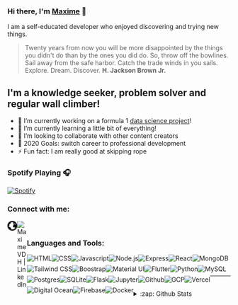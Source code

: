 ### Hi there, I'm [Maxime][website] 👋
I am a self-educated developer who enjoyed discovering and trying new things.

> Twenty years from now you will be more disappointed by the things you didn't do than by the ones you did do. So, throw off the bowlines. Sail away from the safe harbor. Catch the trade winds in you sails. Explore. Dream. Discover. **H. Jackson Brown Jr.**

## I'm a knowledge seeker, problem solver and regular wall climber!

- 🔭 I’m currently working on a formula 1 [data science project][formulaOne]!
- 🌱 I’m currently learning a little bit of everything!
- 👯 I’m looking to collaborate with other content creators
- 🥅 2020 Goals: switch career to professional development
- ⚡ Fun fact: I am really good at skipping rope

### Spotify Playing 🎧
[![Spotify](https://spotify-streamer.vercel.app/api/spotify)](https://open.spotify.com/user/mvdhaeze)

### Connect with me:

[<img align="left" alt="MaximeVDH.com" width="22px" src="https://raw.githubusercontent.com/iconic/open-iconic/master/svg/globe.svg" />][website]
[<img align="left" alt="MaximeVDH | LinkedIn" width="22px" src="https://cdn.jsdelivr.net/npm/simple-icons@v3/icons/linkedin.svg" />][linkedin]

<br />

### Languages and Tools:

<!-- Web Dev Stack -->

<img height="24" align="left" style="display: inline-block" alt="HTML" src="https://img.shields.io/badge/html5%20-%23E34F26.svg?&style=for-the-badge&logo=html5&logoColor=white"/>
<img height="24" align="left" style="display: inline-block" alt="CSS" src="https://img.shields.io/badge/css3%20-%231572B6.svg?&style=for-the-badge&logo=css3&logoColor=white"/>
<img height="24" align="left" style="display: inline-block" alt="Javascript" src="https://img.shields.io/badge/javascript%20-%23323330.svg?&style=for-the-badge&logo=javascript&logoColor=%23F7DF1E"/>
<img height="24" align="left" style="display: inline-block" alt="Node.js" src="https://img.shields.io/badge/node.js%20-%2343853D.svg?&style=for-the-badge&logo=node.js&logoColor=white"/>
<img height="24" align="left" style="display: inline-block" alt="Express" src="https://img.shields.io/badge/express.js%20-%23404d59.svg?&style=for-the-badge"/>
<img height="24" align="left" style="display: inline-block" alt="React" src="https://img.shields.io/badge/react%20-%2320232a.svg?&style=for-the-badge&logo=react&logoColor=%2361DAFB"/>
<img height="24" align="left" style="display: inline-block" alt="MongoDB" src ="https://img.shields.io/badge/MongoDB-%234ea94b.svg?&style=for-the-badge&logo=mongodb&logoColor=white"/>

<!-- Design Stack -->
<img height="24" align="left" style="display: inline-block" alt="Tailwind CSS" src="https://img.shields.io/badge/tailwindcss%20-%2338B2AC.svg?&style=for-the-badge&logo=tailwind-css&logoColor=white"/>
<img height="24" align="left" style="display: inline-block" alt="Boostrap" src="https://img.shields.io/badge/bootstrap%20-%23563D7C.svg?&style=for-the-badge&logo=bootstrap&logoColor=white"/>
<img height="24" align="left" style="display: inline-block" alt="Material UI" src="https://img.shields.io/badge/material%20ui%20-%230081CB.svg?&style=for-the-badge&logo=material-ui&logoColor=white"/>

<!-- Mobile Stack -->
<img height="24" align="left" style="display: inline-block" alt="Flutter" src="https://img.shields.io/badge/Flutter%20-%2302569B.svg?&style=for-the-badge&logo=Flutter&logoColor=white" />

<!-- Data Stack -->
<img height="24" align="left" style="display: inline-block" alt="Python" src="https://img.shields.io/badge/python%20-%2314354C.svg?&style=for-the-badge&logo=python&logoColor=white"/>
<img height="24" align="left" style="display: inline-block" alt="MySQL" src="https://img.shields.io/badge/mysql-%2300f.svg?&style=for-the-badge&logo=mysql&logoColor=white"/>
<img height="24" align="left" style="display: inline-block" alt="Postgres" src ="https://img.shields.io/badge/postgres-%23316192.svg?&style=for-the-badge&logo=postgresql&logoColor=white"/>
<img height="24" align="left" style="display: inline-block" alt="SQLite" src ="https://img.shields.io/badge/sqlite-%2307405e.svg?&style=for-the-badge&logo=sqlite&logoColor=white"/>
<img height="24" align="left" style="display: inline-block" alt="Flask" src="https://img.shields.io/badge/flask%20-%23000.svg?&style=for-the-badge&logo=flask&logoColor=white"/>
<img height="24" align="left" style="display: inline-block" alt="Jupyter" src="https://img.shields.io/badge/Jupyter%20-%23F37626.svg?&style=for-the-badge&logo=Jupyter&logoColor=white" />

<!-- Hosting -->
<img height="24" align="left" style="display: inline-block" alt="Github" src="https://img.shields.io/badge/github%20-%23121011.svg?&style=for-the-badge&logo=github&logoColor=white"/>
<img height="24" align="left" style="display: inline-block" alt="GCP" src="https://img.shields.io/badge/Google%20Cloud%20-%234285F4.svg?&style=for-the-badge&logo=google-cloud&logoColor=white"/>
<img height="24" align="left" style="display: inline-block" alt="Vercel" src="https://img.shields.io/badge/vercel%20-%23000000.svg?&style=for-the-badge&logo=vercel&logoColor=white"/>
<img height="24" align="left" style="display: inline-block" alt="Digital Ocean" src="https://img.shields.io/badge/DigitalOcean-%230167ff.svg?&style=for-the-badge&logo=digitalOcean&logoColor=white"/>
<img height="24" align="left" style="display: inline-block" alt="Firebase" src="https://img.shields.io/badge/firebase%20-%23039BE5.svg?&style=for-the-badge&logo=firebase"/>
<img height="24" align="left" style="display: inline-block" alt="Docker" src="https://img.shields.io/badge/docker%20-%230db7ed.svg?&style=for-the-badge&logo=docker&logoColor=white"/>

<br />
<br />

---

<br />
<details>
  <summary>:zap: Github Stats</summary>

  <img align="left" alt="MaximeVDH's Github Stats" src="https://github-readme-stats-iota-silk.vercel.app/api?username=MVDHaeze&show_icons=true&hide_border=true" />

</details>

[website]: https://maximevdh.com
[linkedin]: https://www.linkedin.com/in/mvdhaeze/
[behance]: https://www.behance.net/MVDHaeze
[formulaOne]: https://formulanalytics.com